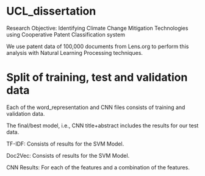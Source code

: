 # UCL_dissertation
Research Objective: Identifying Climate Change Mitigation Technologies using Cooperative Patent Classification system

We use patent data of 100,000 documents from Lens.org to perform this analysis with Natural Learning Processing techniques.

# Split of training, test and validation data

Each of the word_representation and CNN files consists of training and validation data.

The final/best model, i.e., CNN title+abstract includes the results for our test data.

TF-IDF: Consists of results for the SVM Model.

Doc2Vec: Consists of results for the SVM Model.

CNN Results: For each of the features and a combination of the features.
